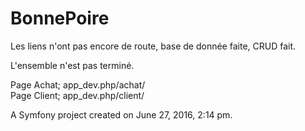 BonnePoire
==========
Les liens n'ont pas encore de route, base de donnée faite, CRUD fait.

L'ensemble n'est pas terminé.

Page Achat; app_dev.php/achat/ </br>
Page Client; app_dev.php/client/

A Symfony project created on June 27, 2016, 2:14 pm.
